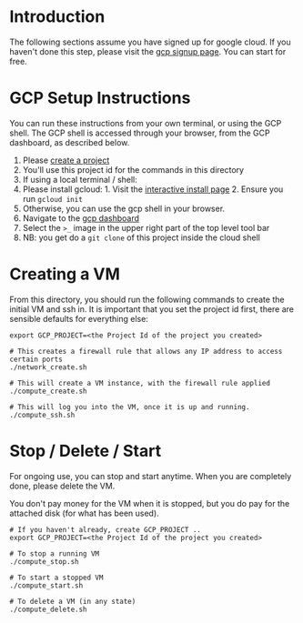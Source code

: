 # Introduction

The following sections assume you have signed up for google cloud. If you haven't done
this step, please visit the [gcp signup page](https://cloud.google.com/).
You can start for free.

# GCP Setup Instructions

You can run these instructions from your own terminal, or using the GCP shell. The GCP
shell is accessed through your browser, from the GCP dashboard, as described below.

1. Please [create a project](https://console.cloud.google.com/projectcreate)
  1. You'll use this project id for the commands in this directory
2. If using a local terminal / shell:
  1. Please install gcloud:
    1. Visit the [interactive install page](https://cloud.google.com/sdk/docs/downloads-interactive)
    2. Ensure you run `gcloud init`
3. Otherwise, you can use the gcp shell in your browser.
  1. Navigate to the [gcp dashboard](https://console.cloud.google.com/home/dashboard)
  2. Select the `>_` image in the upper right part of the top level tool bar
  3. NB: you get do a `git clone` of this project inside the cloud shell

# Creating a VM

From this directory, you should run the following commands to
create the initial VM and ssh in. It is important that you set
the project id first, there are sensible defaults for everything
else:

```
export GCP_PROJECT=<the Project Id of the project you created>

# This creates a firewall rule that allows any IP address to access certain ports
./network_create.sh

# This will create a VM instance, with the firewall rule applied
./compute_create.sh

# This will log you into the VM, once it is up and running.
./compute_ssh.sh
```

# Stop / Delete / Start

For ongoing use, you can stop and start anytime. When you are
completely done, please delete the VM.

You don't pay money for the VM when it is stopped, but you do
pay for the attached disk (for what has been used).

```
# If you haven't already, create GCP_PROJECT ..
export GCP_PROJECT=<the Project Id of the project you created>

# To stop a running VM
./compute_stop.sh

# To start a stopped VM
./compute_start.sh

# To delete a VM (in any state)
./compute_delete.sh

```
